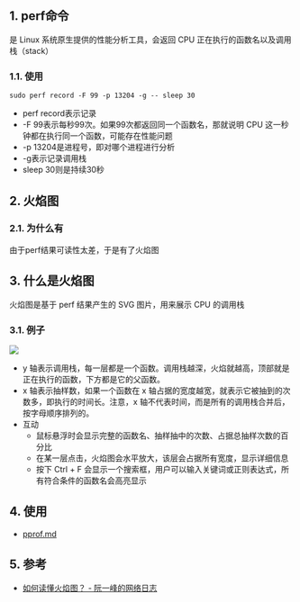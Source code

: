 ## 1. perf命令
是 Linux 系统原生提供的性能分析工具，会返回 CPU 正在执行的函数名以及调用栈（stack）
### 1.1. 使用
```shell
sudo perf record -F 99 -p 13204 -g -- sleep 30
```
- perf record表示记录
- -F 99表示每秒99次。如果99次都返回同一个函数名，那就说明 CPU 这一秒钟都在执行同一个函数，可能存在性能问题
- -p 13204是进程号，即对哪个进程进行分析
- -g表示记录调用栈
- sleep 30则是持续30秒
## 2. 火焰图
### 2.1. 为什么有
由于perf结果可读性太差，于是有了火焰图
## 3. 什么是火焰图
火焰图是基于 perf 结果产生的 SVG 图片，用来展示 CPU 的调用栈
### 3.1. 例子
![](http://queue.acm.org/downloads/2016/Gregg4.svg)
- y 轴表示调用栈，每一层都是一个函数。调用栈越深，火焰就越高，顶部就是正在执行的函数，下方都是它的父函数。
- x 轴表示抽样数，如果一个函数在 x 轴占据的宽度越宽，就表示它被抽到的次数多，即执行的时间长。注意，x 轴不代表时间，而是所有的调用栈合并后，按字母顺序排列的。
- 互动
    - 鼠标悬浮时会显示完整的函数名、抽样抽中的次数、占据总抽样次数的百分比
    - 在某一层点击，火焰图会水平放大，该层会占据所有宽度，显示详细信息
    - 按下 Ctrl + F 会显示一个搜索框，用户可以输入关键词或正则表达式，所有符合条件的函数名会高亮显示
## 4. 使用
- [pprof.md](../../Golang/pprof.md)
## 5. 参考
- [如何读懂火焰图？ \- 阮一峰的网络日志](https://www.ruanyifeng.com/blog/2017/09/flame-graph.html)
